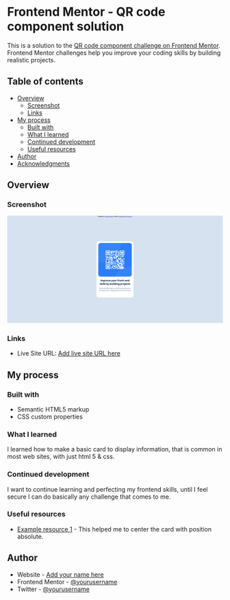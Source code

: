 # Frontend Mentor - QR code component solution

This is a solution to the [QR code component challenge on Frontend Mentor](https://www.frontendmentor.io/challenges/qr-code-component-iux_sIO_H). Frontend Mentor challenges help you improve your coding skills by building realistic projects. 

## Table of contents

- [Overview](#overview)
  - [Screenshot](#screenshot)
  - [Links](#links)
- [My process](#my-process)
  - [Built with](#built-with)
  - [What I learned](#what-i-learned)
  - [Continued development](#continued-development)
  - [Useful resources](#useful-resources)
- [Author](#author)
- [Acknowledgments](#acknowledgments)


## Overview

### Screenshot

![](./images/Screenshot%202022-10-20%20at%2020-26-46%20Frontend%20Mentor%20QR%20code%20component.png)


### Links

- Live Site URL: [Add live site URL here](https://maverickmx.github.io/qr-code-component/)

## My process

### Built with

- Semantic HTML5 markup
- CSS custom properties

### What I learned

I learned how to make a basic card to display information, that is common in most web sites, with just html 5 & css.


### Continued development

I want to continue learning and perfecting my frontend skills, until I feel secure I can do basically any challenge that comes to me.

### Useful resources

- [Example resource 1](https://stackoverflow.com/questions/8508275/how-to-center-a-position-absolute-element) - This helped me to center the card with position absolute.

## Author

- Website - [Add your name here](https://github.com/MaverickMX)
- Frontend Mentor - [@yourusername](https://www.frontendmentor.io/profile/MaverickMX)
- Twitter - [@yourusername](https://twitter.com/mav3rickmx)



